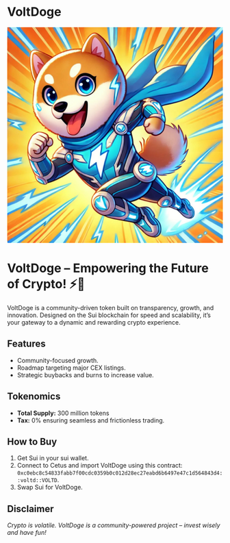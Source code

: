 # VoltDoge
![Logo](https://github.com/VoltDoge/VoltDoge/blob/main/IMG_8784.jpeg?raw=true)
# VoltDoge – Empowering the Future of Crypto! ⚡🚀

VoltDoge is a community-driven token built on transparency, growth, and innovation. Designed on the Sui blockchain for speed and scalability, it’s your gateway to a dynamic and rewarding crypto experience.

## Features
- Community-focused growth.
- Roadmap targeting major CEX listings.
- Strategic buybacks and burns to increase value.

## Tokenomics
- **Total Supply:** 300 million tokens
- **Tax:** 0% ensuring seamless and frictionless trading.

## How to Buy
1. Get Sui in your sui wallet.
2. Connect to Cetus and import VoltDoge using this contract: `0xc0ebc8c54833fabb7f00cdc0359b0c012d28ec27eabd6b6497e47c1d564843d4::voltd::VOLTD`.
3. Swap Sui for VoltDoge.

## Disclaimer
*Crypto is volatile. VoltDoge is a community-powered project – invest wisely and have fun!*
